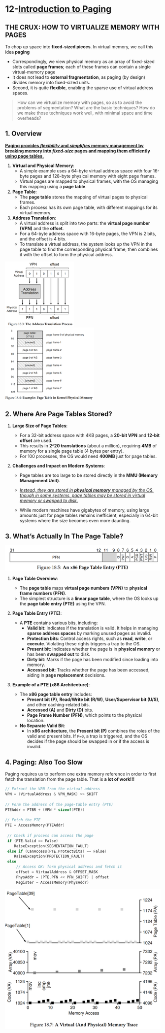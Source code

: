 # 12-[Introduction to Paging](https://pages.cs.wisc.edu/~remzi/OSTEP/vm-paging.pdf)

## **THE CRUX: HOW TO VIRTUALIZE MEMORY WITH PAGES**

To chop up space into **fixed-sized pieces**. In virtual memory, we call this idea **paging**

*   Correspondingly, we view physical memory as an array of fixed-sized slots called **page frames**; each of these frames can contain a single virtual-memory page
*   It does not lead to **external fragmentation**, as paging (by design) divides memory into fixed-sized units. 
*   Second, it is quite **flexible**, enabling the sparse use of virtual address spaces.

>   How can we virtualize memory with pages, so as to avoid the problems of segmentation? What are the basic techniques? How do we make those techniques work well, with minimal space and time overheads?

## 1. Overview

<u>**Paging provides *flexibility* and *simplifies* memory management by breaking memory into *fixed-size* pages and mapping them efficiently using page tables.**</u>

1. **Virtual and Physical Memory**: 
   - A simple example uses a 64-byte virtual address space with four 16-byte pages and 128-byte physical memory with eight page frames.
   - Virtual pages are mapped to physical frames, with the OS managing this mapping using a **page table**.
2. **Page Table**:
   - The **page table** stores the mapping of virtual pages to physical frames.
   - Each process has its own page table, with different mappings for its virtual memory.
3. **Address Translation**:
   - A virtual address is split into two parts: the **virtual page number (VPN)** and the **offset**.
   - For a 64-byte address space with 16-byte pages, the VPN is 2 bits, and the offset is 4 bits.
   - To translate a virtual address, the system looks up the VPN in the page table to find the corresponding physical frame, then combines it with the offset to form the physical address.

<img src="https://raw.githubusercontent.com/rouge3877/ImageHosting/main/image-20241202184027307.png" alt="image-20241202184027307" style="zoom:33%;" /><img src="https://raw.githubusercontent.com/rouge3877/ImageHosting/main/image-20241202184043864.png" alt="image-20241202184043864" style="zoom:33%;" />



## 2. Where Are Page Tables Stored?

1. **Large Size of Page Tables**:
   
   - For a 32-bit address space with 4KB pages, a **20-bit VPN** and **12-bit offset** are used.
   - This results in **2^20 translations** (about a million), requiring **4MB** of memory for a single page table (4 bytes per entry).
   - For 100 processes, the OS would need **400MB** just for page tables.
   
2. **Challenges and Impact on Modern Systems**:
   
   - Page tables are too large to be stored directly in the **MMU (Memory Management Unit)**.
   - *<u>Instead, they are stored in **physical memory** managed by the OS, though in some systems, page tables may be stored in virtual memory or swapped to disk.</u>*
   
   - While modern machines have gigabytes of memory, using large amounts just for page tables remains inefficient, especially in 64-bit systems where the size becomes even more daunting.

## 3. What’s Actually In The Page Table?

<img src="https://raw.githubusercontent.com/rouge3877/ImageHosting/main/image-20241202184310012.png" alt="image-20241202184310012" style="zoom:50%;" />

1. **Page Table Overview**:
   - The **page table** maps **virtual page numbers (VPN)** to **physical frame numbers (PFN)**.
   - The simplest structure is a **linear page table**, where the OS looks up the **page table entry (PTE)** using the VPN.

2. **Page Table Entry (PTE)**:
   - A **PTE** contains various bits, including:
     - **Valid bit**: Indicates if the translation is valid. It helps in managing **sparse address spaces** by marking unused pages as invalid.
     - **Protection bits**: Control access rights, such as **read**, **write**, or **execute**. Violating these rights triggers a trap to the OS.
     - **Present bit**: Indicates whether the page is in **physical memory** or has been **swapped out** to disk.
     - **Dirty bit**: Marks if the page has been modified since loading into memory.
     - **Accessed bit**: Tracks whether the page has been accessed, aiding in **page replacement** decisions.

3. **Example of a PTE (x86 Architecture)**:
   - The **x86 page table entry** includes:
     - **Present bit (P)**, **Read/Write bit (R/W)**, **User/Supervisor bit (U/S)**, and other caching-related bits.
     - **Accessed (A)** and **Dirty (D)** bits.
     - **Page Frame Number (PFN)**, which points to the physical location.
   - **No Separate Valid Bit**:
       - In **x86 architecture**, the **Present bit (P)** combines the roles of the valid and present bits. If `P=0`, a trap is triggered, and the OS decides if the page should be swapped in or if the access is invalid.
   

## 4. Paging: Also Too Slow

Paging requires us to perform one extra memory reference in order to first fetch the translation from the page table. That is **a lot of work!!!**

```c
// Extract the VPN from the virtual address
VPN = (VirtualAddress & VPN_MASK) >> SHIFT

// Form the address of the page-table entry (PTE)
PTEAddr = PTBR + (VPN * sizeof(PTE))

// Fetch the PTE
PTE = AccessMemory(PTEAddr)

 // Check if process can access the page
 if (PTE.Valid == False)
 	RaiseException(SEGMENTATION_FAULT)
 else if (CanAccess(PTE.ProtectBits) == False)
 	RaiseException(PROTECTION_FAULT)
 else
     // Access OK: form physical address and fetch it
     offset = VirtualAddress & OFFSET_MASK
     PhysAddr = (PTE.PFN << PFN_SHIFT) | offset
     Register = AccessMemory(PhysAddr)
```

<img src="https://raw.githubusercontent.com/rouge3877/ImageHosting/main/image-20241202185036817.png" alt="image-20241202185036817" style="zoom:50%;" />